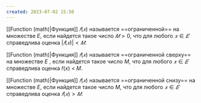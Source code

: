 ```yaml
---
created: 2023-07-02 15:50
---
```


[[Function (math)|Функция]] $𝑓(𝑥)$ называется ==ограниченной== на множестве $E$, если найдется такое число $𝑀 > 0$, что для любого $𝑥 ∈ 𝐸$ справедлива оценка $|𝑓(𝑥)| < 𝑀$.

[[Function (math)|Функция]] $𝑓(𝑥)$ называется ==ограниченной сверху== на множестве $E$ , если найдется такое число $M$, что для любого $𝑥 ∈ 𝐸$ справедлива оценка 𝑓(𝑥) < 𝑀.  

[[Function (math)|Функция]] $𝑓(𝑥)$ называется ==ограниченной снизу== на множестве $E$, если найдется такое число $M$, что для любого $𝑥 ∈ 𝐸$ справедлива оценка $𝑓(𝑥) > 𝑀$.







